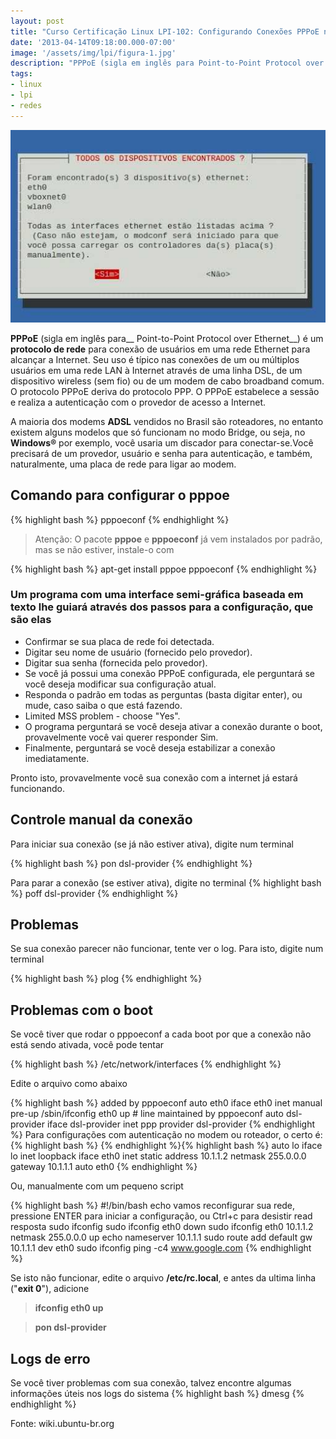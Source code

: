 ```yaml
---
layout: post
title: "Curso Certificação Linux LPI-102: Configurando Conexões PPPoE no Linux"
date: '2013-04-14T09:18:00.000-07:00'
image: '/assets/img/lpi/figura-1.jpg'
description: "PPPoE (sigla em inglês para Point-to-Point Protocol over Ethernet) é um protocolo de rede para conexão de usuários em uma rede Ethernet para alcançar a Internet."
tags:
- linux
- lpi
- redes
---
```


![Configurando Conexões PPPoE no Linux](/assets/img/lpi/figura-1.jpg "Configurando Conexões PPPoE no Linux")

__PPPoE__ (sigla em inglês para__ Point-to-Point Protocol over Ethernet__) é um __protocolo de rede__ para conexão de usuários em uma rede Ethernet para alcançar a Internet. Seu uso é típico nas conexões de um ou múltiplos usuários em uma rede LAN à Internet através de uma linha DSL, de um dispositivo wireless (sem fio) ou de um modem de cabo broadband comum. O protocolo PPPoE deriva do protocolo PPP. O PPPoE estabelece a sessão e realiza a autenticação com o provedor de acesso a Internet. 

A maioria dos modems __ADSL__ vendidos no Brasil são roteadores, no entanto existem alguns modelos que só funcionam no modo Bridge, ou seja, no __Windows®__ por exemplo, você usaria um discador para conectar-se.Você precisará de um provedor, usuário e senha para autenticação, e também, naturalmente, uma placa de rede para ligar ao modem. 
 
## Comando para configurar o pppoe
{% highlight bash %}
pppoeconf
{% endhighlight %}
 
> Atenção: O pacote __pppoe__ e __pppoeconf__ já vem instalados por padrão, mas se não estiver, instale-o com

{% highlight bash %}
apt-get install pppoe pppoeconf
{% endhighlight %}
  
### Um programa com uma interface semi-gráfica baseada em texto lhe guiará através dos passos para a configuração, que são elas
 
* Confirmar se sua placa de rede foi detectada. 
* Digitar seu nome de usuário (fornecido pelo provedor). 
* Digitar sua senha (fornecida pelo provedor). 
* Se você já possui uma conexão PPPoE configurada, ele perguntará se você deseja modificar sua configuração atual. 
* Responda o padrão em todas as perguntas (basta digitar enter), ou mude, caso saiba o que está fazendo. 
* Limited MSS problem - choose "Yes".
* O programa perguntará se você deseja ativar a conexão durante o boot, provavelmente você vai querer responder Sim.
* Finalmente, perguntará se você deseja estabilizar a conexão imediatamente.

Pronto isto, provavelmente você sua conexão com a internet já estará funcionando.

## Controle manual da conexão

Para iniciar sua conexão (se já não estiver ativa), digite num terminal

{% highlight bash %}
pon dsl-provider
{% endhighlight %}

Para parar a conexão (se estiver ativa), digite no terminal
{% highlight bash %}
poff dsl-provider
{% endhighlight %}

## Problemas

Se sua conexão parecer não funcionar, tente ver o log. Para isto, digite num terminal

{% highlight bash %}
plog
{% endhighlight %}

## Problemas com o boot

Se você tiver que rodar o pppoeconf a cada boot por que a conexão não está sendo ativada, você pode tentar

{% highlight bash %}
/etc/network/interfaces
{% endhighlight %}

Edite o arquivo como abaixo
 
{% highlight bash %}
added by pppoeconf
auto eth0
iface eth0 inet manual
pre-up /sbin/ifconfig eth0 up # line maintained by pppoeconf
auto dsl-provider
iface dsl-provider inet ppp
provider dsl-provider
{% endhighlight %}
Para configurações com autenticação no modem ou roteador, o certo é: 
{% highlight bash %}
{% endhighlight %}{% highlight bash %}
auto lo
iface lo inet loopback
iface eth0 inet static
address 10.1.1.2
netmask 255.0.0.0
gateway 10.1.1.1
auto eth0 
{% endhighlight %}

Ou, manualmente com um pequeno script

{% highlight bash %}
#!/bin/bash
echo vamos reconfigurar sua rede, pressione ENTER para iniciar a configuração, ou Ctrl+c para desistir
read resposta
sudo ifconfig
sudo ifconfig eth0 down
sudo ifconfig eth0 10.1.1.2 netmask 255.0.0.0 up
echo nameserver 10.1.1.1
sudo route add default gw 10.1.1.1 dev eth0
sudo ifconfig
ping -c4 www.google.com
{% endhighlight %} 

Se isto não funcionar, edite o arquivo __/etc/rc.local__, e antes da ultima linha ("__exit 0__"), adicione 

> __ifconfig eth0 up__

> __pon dsl-provider__

## Logs de erro

Se você tiver problemas com sua conexão, talvez encontre algumas informações úteis nos logs do sistema
{% highlight bash %}
dmesg
{% endhighlight %}

Fonte: wiki.ubuntu-br.org

<script async src="https://pagead2.googlesyndication.com/pagead/js/adsbygoogle.js"></script>

<!-- Informat -->
<ins class="adsbygoogle"
 style="display:block"
 data-ad-client="ca-pub-2838251107855362"
 data-ad-slot="2327980059"
 data-ad-format="auto"
 data-full-width-responsive="true"></ins>

<script>
(adsbygoogle = window.adsbygoogle || []).push({});
</script>

